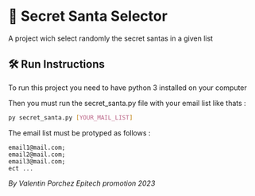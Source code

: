 # :santa: Secret Santa Selector

A project wich select randomly the secret santas in a given list

## :hammer_and_wrench: Run Instructions

To run this project you need to have python 3 installed on your computer

Then you must run the secret_santa.py file with your email list like thats :
```bash
py secret_santa.py [YOUR_MAIL_LIST]
```

The email list must be protyped as follows : 
```
email1@mail.com;
email2@mail.com;
email3@mail.com;
ect ...
```



*By Valentin Porchez Epitech promotion 2023*
